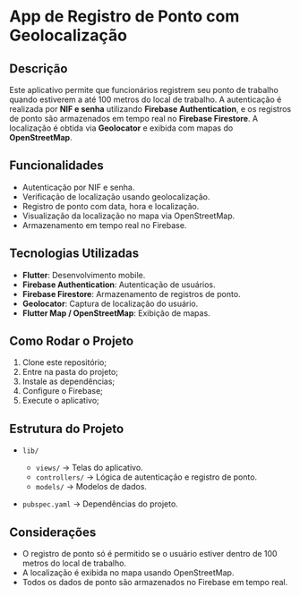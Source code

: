 # App de Registro de Ponto com Geolocalização

## Descrição

Este aplicativo permite que funcionários registrem seu ponto de trabalho quando estiverem a até 100 metros do local de trabalho. A autenticação é realizada por **NIF e senha** utilizando **Firebase Authentication**, e os registros de ponto são armazenados em tempo real no **Firebase Firestore**. A localização é obtida via **Geolocator** e exibida com mapas do **OpenStreetMap**.

## Funcionalidades

* Autenticação por NIF e senha.
* Verificação de localização usando geolocalização.
* Registro de ponto com data, hora e localização.
* Visualização da localização no mapa via OpenStreetMap.
* Armazenamento em tempo real no Firebase.

## Tecnologias Utilizadas

* **Flutter**: Desenvolvimento mobile.
* **Firebase Authentication**: Autenticação de usuários.
* **Firebase Firestore**: Armazenamento de registros de ponto.
* **Geolocator**: Captura de localização do usuário.
* **Flutter Map / OpenStreetMap**: Exibição de mapas.

## Como Rodar o Projeto

1. Clone este repositório;
2. Entre na pasta do projeto;
3. Instale as dependências;
4. Configure o Firebase;
5. Execute o aplicativo;

## Estrutura do Projeto

* `lib/`

  * `views/` → Telas do aplicativo.
  * `controllers/` → Lógica de autenticação e registro de ponto.
  * `models/` → Modelos de dados.
* `pubspec.yaml` → Dependências do projeto.

## Considerações

* O registro de ponto só é permitido se o usuário estiver dentro de 100 metros do local de trabalho.
* A localização é exibida no mapa usando OpenStreetMap.
* Todos os dados de ponto são armazenados no Firebase em tempo real.